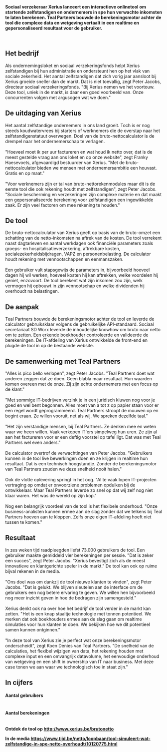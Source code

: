 <!-- title: Teal Partners bouwt eerste bruto-nettocalculator voor zelfstandigen in opdracht van Xerius -->
<!-- author: Peter Jacobs -->
<!-- date: 2019-10-25 -->
<!-- img: /assets/img/PeterJacobs.jpg -->
<b>
Sociaal verzekeraar Xerius lanceert een interactieve onlinetool om startende zelfstandigen en ondernemers in spe hun verwachte inkomsten te laten berekenen. Teal Partners bouwde de berekeningsmotor achter de tool die complexe data en wetgeving vertaalt in een realtime en gepersonaliseerd resultaat voor de gebruiker. 
</b>
<br/>
<br/>
<p class="page__image">
    <img src="/assets/img/PeterJacobs.jpg" alt="">
</p>

<h2>Het bedrijf</h2>
<p>
Als ondernemingsloket en sociaal verzekeringsfonds helpt Xerius zelfstandigen bij hun administratie en ondersteunt hen op het vlak van sociale zekerheid. Het aantal zelfstandigen dat zich vorig jaar aansloot bij Xerius groeide sneller dan de markt. Dat is niet toevallig, zegt Peter Jacobs, directeur sociaal verzekeringsfonds. "Bij Xerius nemen we het voortouw. Deze tool, uniek in de markt, is daar een goed voorbeeld van. Onze concurrenten volgen met argusogen wat we doen."
</p>

<h2>De uitdaging van Xerius</h2>
<p>
Het aantal zelfstandige ondernemers in ons land groeit. Toch is er nog steeds koudwatervrees bij starters of werknemers die de overstap naar het zelfstandigenstatuut overwegen. Doel van de bruto-nettocalculator is de drempel naar het ondernemerschap te verlagen. 
<br/><br/>
"Hoeveel moet ik per uur factureren en wat houd ik netto over, dat is de meest gestelde vraag aan ons loket en op onze website", zegt Franky Haesevoets, afgevaardigd bestuurder van Xerius. "Met de bruto-nettocalculator bieden we mensen met ondernemersambitie een houvast. Gratis en op maat." 
<br/><br/>
"Voor werknemers zijn er tal van bruto-nettorekenmodules maar dit is de eerste tool die ook rekening houdt met zelfstandigen", zegt Peter Jacobs. "Sociale bescherming en verzekeringen zijn complexe materie en dat maakt een gepersonaliseerde berekening voor zelfstandigen een ingewikkelde zaak. Er zijn veel factoren om mee rekening te houden." 
</p>

<h2>De tool</h2>
<p>
De bruto-nettocalculator van Xerius geeft op basis van de bruto-omzet een schatting van de netto-inkomsten na aftrek van de kosten. De tool verrekent naast dagtarieven en aantal werkdagen ook financiële parameters zoals groeps- en hospitalisatieverzekering, aftrekbare kosten, socialezekerheidsbijdragen, VAPZ en personenbelasting. De calculator houdt rekening met vennootschappen en eenmanszaken. 
<br/><br/>
Een gebruiker vult stapsgewijs de parameters in, bijvoorbeeld hoeveel dagen hij wil werken, hoeveel kosten hij kan aftrekken, welke voordelen hij geniet, enzovoort. De tool berekent wat zijn inkomen zou zijn, welk vermogen hij opbouwt in zijn vennootschap en welke dividenden hij overhoudt na belastingen.
</p>

<h2>De aanpak</h2>
<p>
Teal Partners bouwde de berekeningsmotor achter de tool en leverde de calculator gebruiksklaar volgens de gebruikelijke API-standaard. Sociaal secretariaat SD Worx leverde de inhoudelijke knowhow om bruto naar netto om te zetten. Een erkende boekhouder controleerde en valideerde de berekeningen. De IT-afdeling van Xerius ontwikkelde de front-end en plugde de tool in op de bestaande website. 
</p>

<h2>De samenwerking met Teal Partners</h2>
<p>
"Alles is pico bello verlopen", zegt Peter Jacobs. "Teal Partners doet wat anderen zeggen dat ze doen. Geen blabla maar resultaat. Hun waarden komen overeen met de onze. Zij zijn echte ondernemers met een focus op de klant."
<br/><br/>
"Met sommige IT-bedrijven verzink je in een juridisch kluwen nog voor je goed en wel bent begonnen. Alles moet van a tot z op papier staan voor er een regel wordt geprogrammeerd. Teal Partners stroopt de mouwen op en begint eraan. Ze willen vooruit, net als wij. We spreken dezelfde taal." 
<br/><br/>
"Het zijn verstandige mensen, bij Teal Partners. Ze denken mee en weten waar we heen willen. Vaak verkopen IT'ers simpelweg hun uren. Ze zijn al aan het factureren voor er een deftig voorstel op tafel ligt. Dat was met Teal Partners wel even anders." 
<br/><br/>
De calculator overtrof de verwachtingen van Peter Jacobs. "Gebruikers kunnen in de tool live bewerkingen doen en ze krijgen in realtime hun resultaat. Dat is een technisch hoogstandje. Zonder de berekeningsmotor van Teal Partners zouden we deze snelheid nooit halen."
<br/><br/>
Ook de vlotte oplevering springt in het oog. "Al te vaak lopen IT-projecten vertraging op omdat er onvoorziene problemen opduiken bij de ontwikkelaar. Maar Teal Partners leverde zo snel op dat wij zelf nog niet klaar waren. Het was de wereld op zijn kop." 
<br/><br/>
Nog een belangrijk voordeel van de tool is het flexibele onderhoud. "Onze business-analisten kunnen ermee aan de slag zonder dat we telkens bij Teal Partners hoeven aan te kloppen. Zelfs onze eigen IT-afdeling hoeft niet tussen te komen." 
</p>

<h2>Resultaat</h2>
<p>
In zes weken tijd raadpleegden liefst 73.000 gebruikers de tool. Een gebruiker maakte gemiddeld vier berekeningen per sessie. "Dat is zeker een succes", zegt Peter Jacobs. "Xerius bevestigt zich als de meest innovatieve en klantgerichte speler in de markt." De tool kan ook op ruime bijval rekenen in de media. 
<br/><br/>
"Ons doel was om dankzij de tool nieuwe klanten te vinden", zegt Peter Jacobs. "Dat is gelukt. We blijven sleutelen aan de interface om de gebruikers een nog betere ervaring te geven. We willen hen bijvoorbeeld nog meer inzicht geven in hoe de bedragen zijn samengesteld."  
<br/><br/>
Xerius denkt ook na over hoe het bedrijf de tool verder in de markt kan zetten. "Het is een knap staaltje technologie met tonnen potentieel. We merken dat ook boekhouders ermee aan de slag gaan om realtime simulaties voor hun klanten te doen. We bekijken hoe we dit potentieel samen kunnen ontginnen."
<br/><br/>
"In deze tool van Xerius zie je perfect wat onze berekeningsmotor onderscheidt", zegt Koen Denies van Teal Partners. "De snelheid van de calculaties, het flexibel wijzigen van data, het rekening houden met complexe input en een omvangrijk datavolume, het eenvoudige onderhoud van wetgeving en een shift in ownership van IT naar business. Met deze case tonen we aan waar we technologisch toe in staat zijn."
</p>
<h2>In cijfers</h2>

<h4>Aantal gebruikers<h4>
<p class="page__image">
        <img src="/assets/img/blogimages/UniqueSessionsXeriusCase.png" alt="">
</p>
<h4>Aantal berekeningen<h4>
<p class="page__image">
    <img src="/assets/img/blogimages/UniqueCalculationsXeriusCase.png" alt="">
</p>
<p>Ontdek de tool op <a href="http://www.xerius.be/brutonetto" target="_blank">http://www.xerius.be/brutonetto</a></p>
<p>In de media <a href="https://www.tijd.be/netto/loopbaan/tool-simuleert-wat-zelfstandige-in-spe-netto-overhoudt/10120775.html">https://www.tijd.be/netto/loopbaan/tool-simuleert-wat-zelfstandige-in-spe-netto-overhoudt/10120775.html</a></p>

